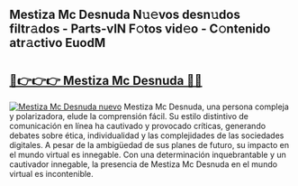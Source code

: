 ## Mestiza Mc Desnuda N𝚞𝚎vos desn𝚞dos filtr𝚊dos - Parts-vIN F𝚘tos vid𝚎o - C𝚘ntenido atr𝚊ctivo EuodM

# <h2><a href="http://mb598x.tromn.icu/?c=Mestiza+Mc+Desnuda">🔗👉👉👉 Mestiza Mc Desnuda 🔗🔗</a></h2>

[![Mestiza Mc Desnuda nuevo](https://i.imgur.com/pEAQMta.gif)](http://mb598x.tromn.icu/?c=Mestiza+Mc+Desnuda)
Mestiza Mc Desnuda, una persona compleja y polarizadora, elude la comprensión fácil. Su estilo distintivo de comunicación en línea ha cautivado y provocado críticas, generando debates sobre ética, individualidad y las complejidades de las sociedades digitales. A pesar de la ambigüedad de sus planes de futuro, su impacto en el mundo virtual es innegable. Con una determinación inquebrantable y un cautivador innegable, la presencia de Mestiza Mc Desnuda en el mundo virtual es incontenible.
